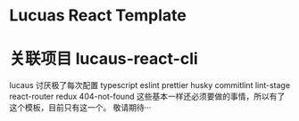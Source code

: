 # Lucuas React Template

# 关联项目 lucaus-react-cli

lucaus 讨厌极了每次配置 typescript eslint prettier husky commitlint lint-stage react-router redux 404-not-found 这些基本一样还必须要做的事情，所以有了这个模板，目前只有这一个。
敬请期待···